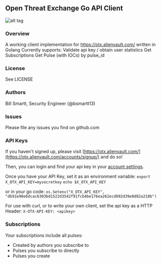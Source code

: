 Open Threat Exchange Go API Client
-----------------------------

![alt tag](https://i.imgur.com/I0USmqj.png)

### Overview

A working client implementation for https://otx.alienvault.com/ written in Golang
Currently supports:
Validate api key / obtain user statistics
Get Subscriptions
Get Pulse (with IOCs) by pulse_id

### License
See LICENSE

### Authors
Bill Smartt, Security Engineer (@bsmartt13)

### Issues
Please file any issues you find on github.com

### API Keys
If you haven't signed up, please visit [https://otx.alienvault.com/](https://otx.alienvault.com/accounts/signup/) and do so!

Then, you can login and find your api key in your [account settings](https://otx.alienvault.com/settings/).

Once you have your API Key, set it as an environment variable:
```export X_OTX_API_KEY=mysecretkey```
```echo $X_OTX_API_KEY```

or in your go code:
```os.Setenv("X_OTX_API_KEY", "db91e98e6dcac6303bd1522d3542f91fcb4be176ea262ecd892d39e0d82a218b")```

For use with curl, or to write your own client, set the api key as a HTTP Header:
```X-OTX-API-KEY: <apikey>```


### Subscriptions
Your subscriptions include all pulses:
- Created by authors you subscribe to
- Pulses you subscribe to directly
- Pulses you create
